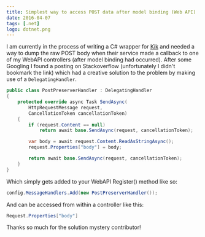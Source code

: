 ```yaml
---
title: Simplest way to access POST data after model binding (Web API)
date: 2016-04-07
tags: [.net]
logo: dotnet.png
---
```

I am currently in the process of writing a C# wrapper for [Kik](https://www.kik.com/) and needed a way to dump the raw POST body when their service made a callback to one of my WebAPI controllers (after model binding had occurred). After some Googling I found a posting on Stackoverflow (unfortunately I didn't bookmark the link) which had a creative solution to the problem by making use of a `DelegatingHandler`.

```cs
public class PostPreserverHandler : DelegatingHandler
{
    protected override async Task SendAsync(
        HttpRequestMessage request,
        CancellationToken cancellationToken)
    {
        if (request.Content == null)
            return await base.SendAsync(request, cancellationToken);

        var body = await request.Content.ReadAsStringAsync();
        request.Properties["body"] = body;

        return await base.SendAsync(request, cancellationToken);
    }
}
```

Which simply gets added to your WebAPI Register() method like so:

```cs
config.MessageHandlers.Add(new PostPreserverHandler());
```

And can be accessed from within a controller like this:

```cs
Request.Properties["body"]
```

Thanks so much for the solution mystery contributor!